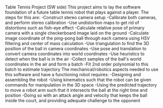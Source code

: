 Table Tennis Project (SW side)
This project aims to lay the software foundation of a future table tennis robot that plays against a player.
The steps for this are:
    -Construct stereo camera setup
    -Calibrate both cameras, and perform stereo calibration
    -Use undistortion maps to get rid of distortions such as fish-eye effect
    -Calculate relative pose of primary camera with a single checkerboard image laid on the ground
    -Calculate image coordinate of the ping-pong ball through each camera using HSV filtering and center of mass calculation
    -Use triangulation to find the 3D position of the ball in camera coordinates
    -Use pose and translation to convert camera coordinates into world coordinates
    -Use heuristics to detect when the ball is in the air
    -Collect samples of the ball's world coordinates in the air and form a batch
    -Fit 2nd order polynomial to this batch to estimate trajectory
The mechanical/robotics aspects needed to use this software and have a functioning robot requires:
    -Designing and assembling the robot
    -Using kinematics such that the robot can be given commands for manipulation in the 3D space
    -Using the predicted trajectory to move a robot arm such that it intersects the ball at the right time and position
    -Doing so with an attack angle and velocity that keeps the ball inside the court, and providing adequate challenge to the opponent
